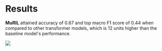# Results
<p> <b>MuRIL</b> attained accuracy of 0.67 and top macro F1 score of 0.44 when compared to other transformer models, which is 12 units higher than the baseline model's performance.</p>
<img src="https://github.com/ICON-ML/ACDT/assets/153181645/019b28cd-fbf0-4ed0-9849-f1634a1a60c5" />

